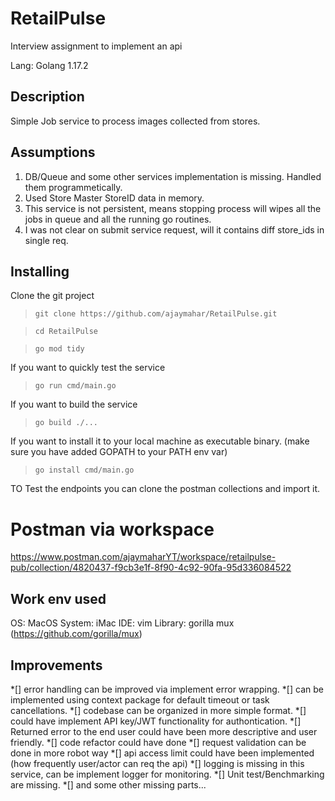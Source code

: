# RetailPulse
Interview assignment to implement an api

Lang: Golang 1.17.2

## Description
Simple Job service to process images collected from stores.

## Assumptions
 1. DB/Queue and some other services implementation is missing. Handled them programmetically.
 2. Used Store Master StoreID data in memory.
 3. This service is not persistent, means stopping process will wipes all the jobs in queue and all the running go routines.
 4. I was not clear on submit service request,  will it contains diff store_ids in single req. 

## Installing
Clone the git project

>```git clone https://github.com/ajaymahar/RetailPulse.git```

>```cd RetailPulse```

>```go mod tidy```
>
If you want to quickly test the service

>```go run cmd/main.go```
>
If you want to build the service

>```go build ./...```
>
If you want to install it to your local machine as executable binary. (make sure you have added GOPATH to your PATH env var)

>```go install cmd/main.go```


TO Test the endpoints you can clone the postman collections and import it.
# Postman via workspace
https://www.postman.com/ajaymaharYT/workspace/retailpulse-pub/collection/4820437-f9cb3e1f-8f90-4c92-90fa-95d336084522

## Work env used
OS: MacOS
System: iMac
IDE: vim
Library: gorilla mux (https://github.com/gorilla/mux)


## Improvements

*[] error handling can be improved via implement error wrapping.
*[] can be implemented using context package for default timeout or task cancellations.
*[] codebase can be organized in more simple format.
*[] could have implement API key/JWT functionality for authontication.
*[] Returned error to the end user could have been more descriptive and user friendly.
*[] code refactor could have done 
*[] request validation can be done in more robot way 
*[] api access limit could have been implemented (how frequently user/actor can req the api) 
*[] logging is missing in this service, can be implement logger for monitoring.
*[] Unit test/Benchmarking are missing.
*[] and some other missing parts...
